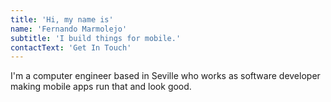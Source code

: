 ```yaml
---
title: 'Hi, my name is'
name: 'Fernando Marmolejo'
subtitle: 'I build things for mobile.'
contactText: 'Get In Touch'
---
```


I'm a computer engineer based in Seville who works as software developer making mobile apps run that and look good.
